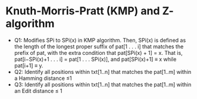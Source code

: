 # Knuth-Morris-Pratt (KMP) and Z- algorithm
* Q1: Modifies SPi to SPi(x) in KMP algorithm. Then, SPi(x) is defined as the length of the longest proper suffix of pat[1 . . . i] that matches the prefix of pat, with the extra condition that pat[SPi(x) + 1] = x. That is, pat[i−SPi(x)+1 . . . i] = pat[1 . . . SPi(x)], and pat[SPi(x)+1] ≡ x while pat[i+1] ≡ y.
* Q2: Identify all positions within txt[1..n] that matches the pat[1..m] within a Hamming distance ≤1
* Q3: Identify all positions within txt[1..n] that matches the pat[1..m] within an Edit distance ≤ 1
